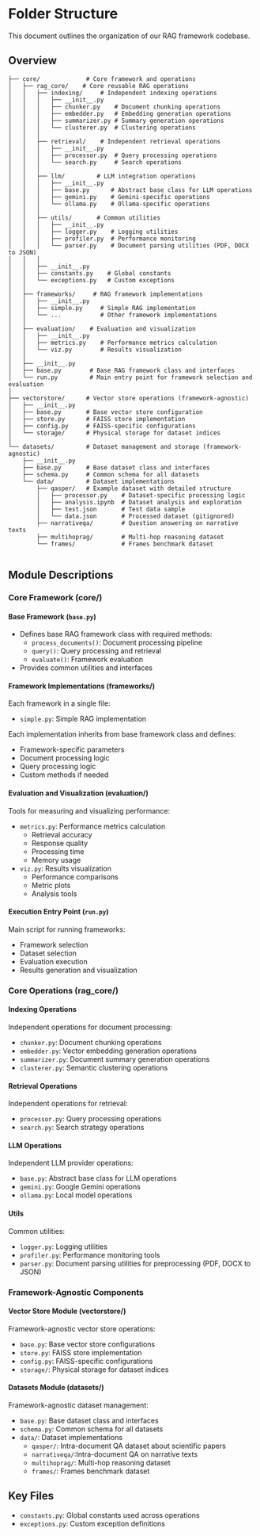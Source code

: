 # Folder Structure

This document outlines the organization of our RAG framework codebase.

## Overview

```
├── core/             # Core framework and operations
│   ├── rag_core/    # Core reusable RAG operations
│   │   ├── indexing/     # Independent indexing operations
│   │   │   ├── __init__.py
│   │   │   ├── chunker.py    # Document chunking operations
│   │   │   ├── embedder.py   # Embedding generation operations
│   │   │   ├── summarizer.py # Summary generation operations
│   │   │   └── clusterer.py  # Clustering operations
│   │   │
│   │   ├── retrieval/    # Independent retrieval operations
│   │   │   ├── __init__.py
│   │   │   ├── processor.py  # Query processing operations
│   │   │   └── search.py     # Search operations
│   │   │
│   │   ├── llm/         # LLM integration operations
│   │   │   ├── __init__.py
│   │   │   ├── base.py      # Abstract base class for LLM operations
│   │   │   ├── gemini.py    # Gemini-specific operations
│   │   │   └── ollama.py    # Ollama-specific operations
│   │   │
│   │   ├── utils/       # Common utilities
│   │   │   ├── __init__.py
│   │   │   ├── logger.py    # Logging utilities
│   │   │   ├── profiler.py  # Performance monitoring
│   │   │   └── parser.py    # Document parsing utilities (PDF, DOCX to JSON)
│   │   │
│   │   ├── __init__.py
│   │   ├── constants.py    # Global constants
│   │   └── exceptions.py   # Custom exceptions
│   │
│   ├── frameworks/     # RAG framework implementations
│   │   ├── __init__.py
│   │   ├── simple.py     # Simple RAG implementation
│   │   └── ...           # Other framework implementations
│   │
│   ├── evaluation/    # Evaluation and visualization
│   │   ├── __init__.py
│   │   ├── metrics.py    # Performance metrics calculation
│   │   └── viz.py        # Results visualization
│   │
│   ├── __init__.py
│   ├── base.py        # Base RAG framework class and interfaces
│   └── run.py         # Main entry point for framework selection and evaluation
│
├── vectorstore/      # Vector store operations (framework-agnostic)
│   ├── __init__.py
│   ├── base.py       # Base vector store configuration
│   ├── store.py      # FAISS store implementation
│   ├── config.py     # FAISS-specific configurations
│   └── storage/      # Physical storage for dataset indices
│
└── datasets/         # Dataset management and storage (framework-agnostic)
    ├── __init__.py
    ├── base.py       # Base dataset class and interfaces
    ├── schema.py     # Common schema for all datasets
    └── data/         # Dataset implementations
        ├── qasper/   # Example dataset with detailed structure
        │   ├── processor.py    # Dataset-specific processing logic
        │   ├── analysis.ipynb  # Dataset analysis and exploration
        │   ├── test.json       # Test data sample
        │   └── data.json       # Processed dataset (gitignored)
        ├── narrativeqa/        # Question answering on narrative texts
        ├── multihoprag/        # Multi-hop reasoning dataset
        └── frames/             # Frames benchmark dataset
    
```

## Module Descriptions

### Core Framework (core/)

#### Base Framework (`base.py`)
- Defines base RAG framework class with required methods:
  - `process_documents()`: Document processing pipeline
  - `query()`: Query processing and retrieval
  - `evaluate()`: Framework evaluation
- Provides common utilities and interfaces

#### Framework Implementations (frameworks/)
Each framework in a single file:
- `simple.py`: Simple RAG implementation

Each implementation inherits from base framework class and defines:
- Framework-specific parameters
- Document processing logic
- Query processing logic
- Custom methods if needed

#### Evaluation and Visualization (evaluation/)
Tools for measuring and visualizing performance:
- `metrics.py`: Performance metrics calculation
  - Retrieval accuracy
  - Response quality
  - Processing time
  - Memory usage
- `viz.py`: Results visualization
  - Performance comparisons
  - Metric plots
  - Analysis tools

#### Execution Entry Point (`run.py`)
Main script for running frameworks:
- Framework selection
- Dataset selection
- Evaluation execution
- Results generation and visualization

### Core Operations (rag_core/)

#### Indexing Operations
Independent operations for document processing:
- `chunker.py`: Document chunking operations
- `embedder.py`: Vector embedding generation operations
- `summarizer.py`: Document summary generation operations
- `clusterer.py`: Semantic clustering operations

#### Retrieval Operations
Independent operations for retrieval:
- `processor.py`: Query processing operations
- `search.py`: Search strategy operations

#### LLM Operations
Independent LLM provider operations:
- `base.py`: Abstract base class for LLM operations
- `gemini.py`: Google Gemini operations
- `ollama.py`: Local model operations

#### Utils
Common utilities:
- `logger.py`: Logging utilities
- `profiler.py`: Performance monitoring tools
- `parser.py`: Document parsing utilities for preprocessing (PDF, DOCX to JSON)

### Framework-Agnostic Components

#### Vector Store Module (vectorstore/)
Framework-agnostic vector store operations:
- `base.py`: Base vector store configurations
- `store.py`: FAISS store implementation
- `config.py`: FAISS-specific configurations
- `storage/`: Physical storage for dataset indices

#### Datasets Module (datasets/)
Framework-agnostic dataset management:
- `base.py`: Base dataset class and interfaces
- `schema.py`: Common schema for all datasets
- `data/`: Dataset implementations
  - `qasper/`: Intra-document QA dataset about scientific papers
  - `narrativeqa/`:Intra-document QA on narrative texts
  - `multihoprag/`: Multi-hop reasoning dataset
  - `frames/`: Frames benchmark dataset

## Key Files
- `constants.py`: Global constants used across operations
- `exceptions.py`: Custom exception definitions